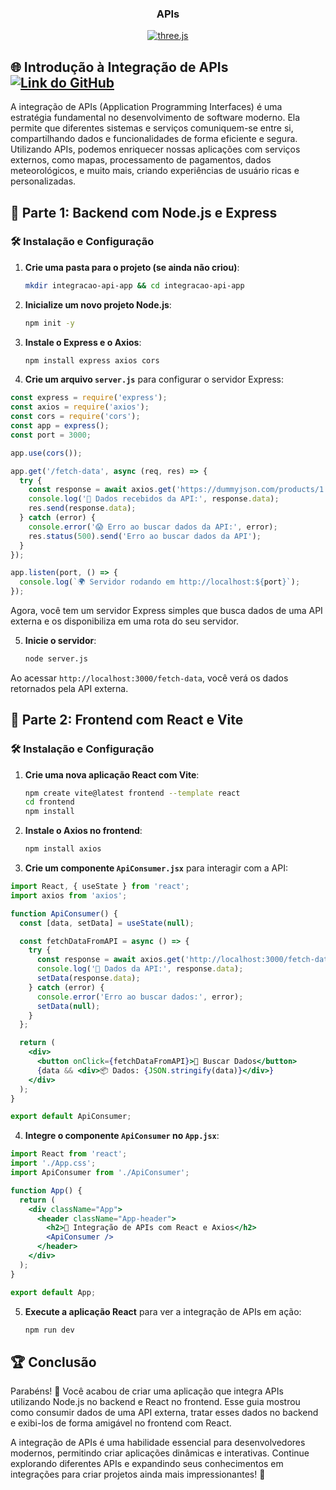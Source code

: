<div align="center">
  <h3 align="center">APIs</h3>
  <div>
  <a href="https://bgcp.com.br/article/2d031201-9b77-47a2-bdab-f738fcd2f7bc">
  <img src="https://img.shields.io/badge/Download PDF (ENGLISH)-black?style=for-the-badge&logoColor=white&color=000000" alt="three.js" />
  </a>
  </div>
</div>

## 🌐 Introdução à Integração de APIs <a href="https://github.com/brunogcp/api-integration"><img src="https://img.shields.io/badge/Github-black?style=for-the-badge&logoColor=white&logo=github&color=000000" alt="Link do GitHub" /></a>

A integração de APIs (Application Programming Interfaces) é uma estratégia fundamental no desenvolvimento de software moderno. Ela permite que diferentes sistemas e serviços comuniquem-se entre si, compartilhando dados e funcionalidades de forma eficiente e segura. Utilizando APIs, podemos enriquecer nossas aplicações com serviços externos, como mapas, processamento de pagamentos, dados meteorológicos, e muito mais, criando experiências de usuário ricas e personalizadas.
## 🚀 Parte 1: Backend com Node.js e Express

### 🛠️ Instalação e Configuração

1. **Crie uma pasta para o projeto (se ainda não criou)**:
   ```bash
   mkdir integracao-api-app && cd integracao-api-app
   ```

2. **Inicialize um novo projeto Node.js**:
   ```bash
   npm init -y
   ```

3. **Instale o Express e o Axios**:
   ```bash
   npm install express axios cors
   ```

4. **Crie um arquivo `server.js`** para configurar o servidor Express:

```javascript
const express = require('express');
const axios = require('axios');
const cors = require('cors');
const app = express();
const port = 3000;

app.use(cors());

app.get('/fetch-data', async (req, res) => {
  try {
    const response = await axios.get('https://dummyjson.com/products/1');
    console.log('🌟 Dados recebidos da API:', response.data);
    res.send(response.data);
  } catch (error) {
    console.error('😱 Erro ao buscar dados da API:', error);
    res.status(500).send('Erro ao buscar dados da API');
  }
});

app.listen(port, () => {
  console.log(`🌍 Servidor rodando em http://localhost:${port}`);
});
```

Agora, você tem um servidor Express simples que busca dados de uma API externa e os disponibiliza em uma rota do seu servidor.

5. **Inicie o servidor**:
   ```bash
   node server.js
   ```

Ao acessar `http://localhost:3000/fetch-data`, você verá os dados retornados pela API externa.

## 🚀 Parte 2: Frontend com React e Vite

### 🛠️ Instalação e Configuração

1. **Crie uma nova aplicação React com Vite**:
   ```bash
   npm create vite@latest frontend --template react
   cd frontend
   npm install
   ```

2. **Instale o Axios no frontend**:
   ```bash
   npm install axios
   ```

3. **Crie um componente `ApiConsumer.jsx`** para interagir com a API:

```jsx
import React, { useState } from 'react';
import axios from 'axios';

function ApiConsumer() {
  const [data, setData] = useState(null);

  const fetchDataFromAPI = async () => {
    try {
      const response = await axios.get('http://localhost:3000/fetch-data');
      console.log('🚀 Dados da API:', response.data);
      setData(response.data);
    } catch (error) {
      console.error('Erro ao buscar dados:', error);
      setData(null);
    }
  };

  return (
    <div>
      <button onClick={fetchDataFromAPI}>🔄 Buscar Dados</button>
      {data && <div>📦 Dados: {JSON.stringify(data)}</div>}
    </div>
  );
}

export default ApiConsumer;
```

4. **Integre o componente `ApiConsumer` no `App.jsx`**:

```jsx
import React from 'react';
import './App.css';
import ApiConsumer from './ApiConsumer';

function App() {
  return (
    <div className="App">
      <header className="App-header">
        <h2>🔗 Integração de APIs com React e Axios</h2>
        <ApiConsumer />
      </header>
    </div>
  );
}

export default App;
```

5. **Execute a aplicação React** para ver a integração de APIs em ação:
   ```bash
   npm run dev
   ```

## 🏆 Conclusão

Parabéns! 🎉 Você acabou de criar uma aplicação que integra APIs utilizando Node.js no backend e React no frontend. Esse guia mostrou como consumir dados de uma API externa, tratar esses dados no backend e exibi-los de forma amigável no frontend com React. 

A integração de APIs é uma habilidade essencial para desenvolvedores modernos, permitindo criar aplicações dinâmicas e interativas. Continue explorando diferentes APIs e expandindo seus conhecimentos em integrações para criar projetos ainda mais impressionantes! 🚀